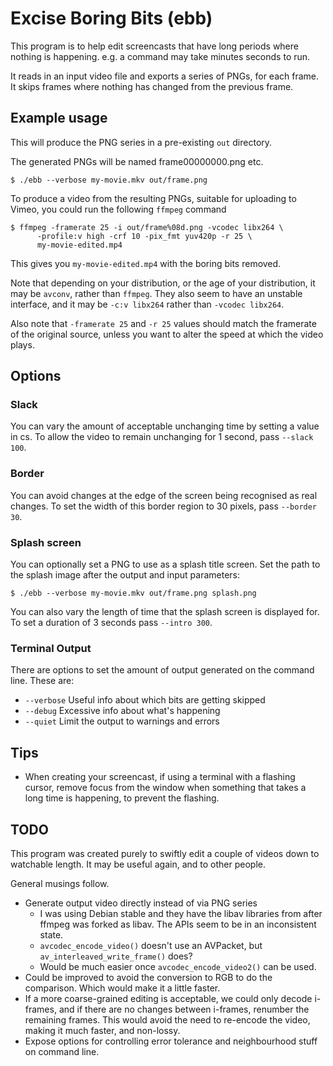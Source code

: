 Excise Boring Bits (ebb)
========================

This program is to help edit screencasts that have long periods where
nothing is happening.  e.g. a command may take minutes seconds to run.

It reads in an input video file and exports a series of PNGs, for each
frame.  It skips frames where nothing has changed from the previous frame.


Example usage
-------------

This will produce the PNG series in a pre-existing `out` directory.

The generated PNGs will be named frame00000000.png etc.

    $ ./ebb --verbose my-movie.mkv out/frame.png

To produce a video from the resulting PNGs, suitable for uploading to
Vimeo, you could run the following `ffmpeg` command

    $ ffmpeg -framerate 25 -i out/frame%08d.png -vcodec libx264 \
          -profile:v high -crf 10 -pix_fmt yuv420p -r 25 \
          my-movie-edited.mp4

This gives you `my-movie-edited.mp4` with the boring bits removed.

Note that depending on your distribution, or the age of your
distribution, it may be `avconv`, rather than `ffmpeg`.  They also
seem to have an unstable interface, and it may be `-c:v libx264`
rather than `-vcodec libx264`.

Also note that `-framerate 25` and `-r 25` values should match the framerate
of the original source, unless you want to alter the speed at which the
video plays.


Options
-------

### Slack

You can vary the amount of acceptable unchanging time by setting a
value in cs.  To allow the video to remain unchanging for 1 second,
pass `--slack 100`.

### Border

You can avoid changes at the edge of the screen being recognised as
real changes.  To set the width of this border region to 30 pixels,
pass `--border 30`.

### Splash screen

You can optionally set a PNG to use as a splash title screen.  Set
the path to the splash image after the output and input parameters:

    $ ./ebb --verbose my-movie.mkv out/frame.png splash.png

You can also vary the length of time that the splash screen is displayed
for.  To set a duration of 3 seconds pass `--intro 300`.

### Terminal Output

There are options to set the amount of output generated on the command
line.  These are:

* `--verbose` Useful info about which bits are getting skipped
* `--debug` Excessive info about what's happening
* `--quiet` Limit the output to warnings and errors


Tips
----

* When creating your screencast, if using a terminal with a flashing cursor,
  remove focus from the window when something that takes a long time is
  happening, to prevent the flashing.


TODO
----

This program was created purely to swiftly edit a couple of videos down
to watchable length.  It may be useful again, and to other people.

General musings follow.

* Generate output video directly instead of via PNG series
  - I was using Debian stable and they have the libav libraries from
    after ffmpeg was forked as libav.  The APIs seem to be in an
    inconsistent state.
  - `avcodec_encode_video()` doesn't use an AVPacket, but
    `av_interleaved_write_frame()` does?
  - Would be much easier once `avcodec_encode_video2()` can be used.
* Could be improved to avoid the conversion to RGB to do the comparison.
  Which would make it a little faster.
* If a more coarse-grained editing is acceptable, we could only decode
  i-frames, and if there are no changes between i-frames, renumber the
  remaining frames.  This would avoid the need to re-encode the video,
  making it much faster, and non-lossy.
* Expose options for controlling error tolerance and neighbourhood stuff
  on command line.

